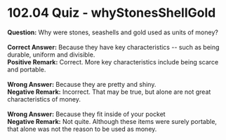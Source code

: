 # 102.04 Quiz - whyStonesShellGold

**Question:** Why were stones, seashells and gold used as units of money?\
\
**Correct Answer:** Because they have key characteristics -- such as being durable, uniform and divisible.\
**Positive Remark:** Correct. More key characteristics include being scarce and portable.\
\
**Wrong Answer:** Because they are pretty and shiny.\
**Negative Remark:** Incorrect. That may be true, but alone are not great characteristics of money.\
\
**Wrong Answer:** Because they fit inside of your pocket\
**Negative Remark:** Not quite. Although these items were surely portable, that alone was not the reason to be used as money.
